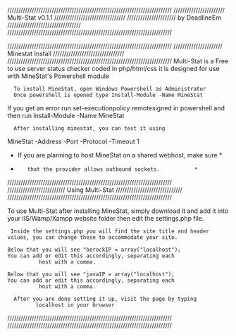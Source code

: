 //////////////////////////////////////////////////////////////////////////
/////////////////////// Multi-Stat v0.1.1 ////////////////////////////////
//////////////////////    by DeadlineEm  /////////////////////////////////
//////////////////////////////////////////////////////////////////////////

//////////////////////////////////////////////////////////////////////////
//////////////////////  Minestat Install  ////////////////////////////////
//////////////////////////////////////////////////////////////////////////
 Multi-Stat is a Free to use server status checker coded in php/html/css
	it is designed for use with MineStat's Powershell module


      To install MineStat, open Windows Powershell as Administrator
      Once powershell is opened type Install-Module -Name MineStat


 If you get an error run set-executionpolicy remotesigned in powershell
		and then run Install-Module -Name MineStat


	  After installing minestat, you can test it using 
 MineStat -Address <host> -Port <port> -Protocol <protocol> -Timeout 1


* If you are planning to host MineStat on a shared webhost, make sure *
* 	     that the provider allows outbound sockets.		      *

//////////////////////////////////////////////////////////////////////////
////////////////////////// Using Multi-Stat //////////////////////////////
//////////////////////////////////////////////////////////////////////////

   To use Multi-Stat after installing MineStat, simply download it and
      add it into your IIS/Wamp/Xampp website folder then edit the 
			  settings.php file.

     Inside the settings.php you will find the site title and header
	values, you can change these to accommodate your site.

	Below that you will see "berockIP = array("localhost");
	You can add or edit this accordingly, separating each
			  host with a comma.

	Below that you will see "javaIP = array("localhost");
	You can add or edit this accordingly, separating each
			  host with a comma.

      After you are done setting it up, visit the page by typing
		     localhost in your browser

//////////////////////////////////////////////////////////////////////////
//////////////////////////////////////////////////////////////////////////
